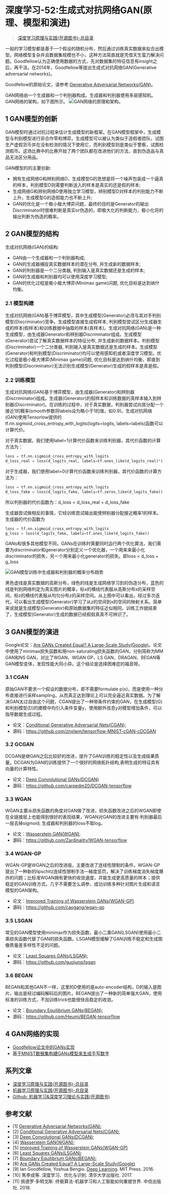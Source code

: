 # 深度学习-52:生成式对抗网络GAN(原理、模型和演进)

> [深度学习原理与实践(开源图书)-总目录](https://blog.csdn.net/shareviews/article/details/83040730)

一般的学习模型都是基于一个假设的随机分布，然后通过训练真实数据来拟合出模型。网络模型复杂并且数据集规模也不小，这种方法简直就是凭借天生蛮力解决问题。Goodfellow认为正确使用数据的方式，先对数据集的特征信息有insight之后，再干活。在2014年，Goodfellow等提出生成式对抗网络GAN(Generative adversarial networks)。

Goodfellow的原始论文，请参考:[Generative Adversarial Networks(GAN)](https://arxiv.org/abs/1406.2661)。

GAN网络由一个生成器和一个判别器构成。生成器和判别器使用多层感知机。GAN网络的架构，如下图所示。
![GAN网络的原理和架构](../images/5-gan-auto-generate-arch.png)。

## 1 GAN模型的创新

GAN模型时通过对抗过程来估计生成模型的新框架。在GAN模型框架中，生成模型与判别模型进行非合作零和博弈。生成模型可以被认为类似于造假者团队，试图生产虚假货币并在没有检测的情况下使用它，而判别模型则是类似于警察，试图检测假币。这场比赛中的比赛开始了两个团队都在改进他们的方法，直到伪造品与真品无法区分用品。

GAN模型的的主要创新:

- 拥有生成网络G和辨别网络D，生成模型G的思想是将一个噪声包装成一个逼真的样本，判别模型D则需要判断送入的样本是真实的还是假的样本;
- 生成网络G和辨别网络D使用独立学习模型，辨别模型D对样本的判别能力不断上升，生成模型G的造假能力也不断上升;
- GAN的优化是一个极小极大博弈问题，最终的目的是Generator的输出Discriminator时很难判断是真实or伪造的，即极大化的判断能力，极小化将的输出判断为伪造的概率。

## 2 GAN模型的结构

生成对抗网络(GAN)的结构:

- GAN由一个生成器和一个判别器构成;
- GAN的生成器捕捉真实数据样本的潜在分布, 并生成新的数据样本;
- GAN的判别器是一个二分类器, 判别输入是真实数据还是生成的样本;
- GAN的生成器和判别器均可以使用深度学习模型;
- GAN的优化过程是极小极大博弈(Minimax game)问题, 优化目标是达到纳什均衡。

### 2.1 模型构建

生成对抗网络(GAN)基于博弈模型，其中生成模型(Generator)必须与其对手判别模型(Discriminator)竞争。生成模型直接生成假样本, 判别模型尝试区分生成器生成的样本(假样本)和训练数据中抽取的样本(真样本)。生成对抗网络(GAN)是一种生成模型，由生成器Generator和辨别器Discriminator组成。生成模型(Generator)尝试了解真实数据样本的特征分布, 并生成新的数据样本。判别模型(Discriminator)一个二分类器, 判别输入是真实数据还是生成的样本。生成模型(Generator)和判别模型(Discriminator)均可以使用感知机或者深度学习模型。优化过程是极小极大博弈(Minimax game)问题, 优化目标是达到纳什均衡，即直到判别模型(Discriminator)无法识别生成模型(Generator)生成的假样本是真是假。

### 2.2 训练模型

生成对抗网络(GAN)基于博弈模型，由生成器(Generator)和辨别器(Discriminator)组成。生成器(Generator)的假样本和训练数据的真样本输入到辨别器(Discriminator)。在训练的过程中，对于真实数据，判别器尝试向其分配一个接近1的概率(smooth参数将labels设为略小于1的值，如0.9)。生成对抗网络(GAN)使用Tensorlow提供的
tf.nn.sigmoid_cross_entropy_with_logits(logits=logits, labels=labels)函数可以计算代价。

对于真实数据，我们使用label=1计算代价函数来训练判别器，其代价函数的计算方法为：

```python
loss = tf.nn.sigmoid_cross_entropy_with_logits
d_loss_real = loss(d_logits_real, labels=tf.ones_like(d_logits_real)*(1-smooth))
```

对于生成器，我们使用label=0计算代价函数来训练判别器，其代价函数的计算方法为：

```python
loss = tf.nn.sigmoid_cross_entropy_with_logits
d_loss_fake = loss(d_logits_fake, labels=tf.zeros_like(d_logits_fake))
```

所以判别器的代价函数为：d_loss = d_loss_real + d_loss_fake

生成器尝试做相反的事情，它经训练尝试输出能使辨别器分配接近概率1的样本。生成器的代价函数为

```python
loss = tf.nn.sigmoid_cross_entropy_with_logits
g_loss = loss(d_logits_fake, labels=tf.ones_like(d_logits_fake))
```

GANs和很多其他模型不同，GANs在训练时需要同时运行两个优化算法，我们需要为discriminator和generator分别定义一个优化器，一个用来来最小化discriminator的损失，另一个用来最小化generator的损失。即loss = d_loss + g_loss

![GAN模型训练中生成器和判别器的概率分布趋势](../images/5-gan-train-trend.png)

黑色虚线是真实数据的高斯分布，绿色的线是生成网络学习到的伪造分布，蓝色的线是判别网络判定为真实图片的概率，标x的横线代表服从高斯分布x的采样空间，标z的横线代表服从均匀分布z的采样空间。从上图中可以看出，经过多次迭代，可以看出生成模型(Generator)学习了从z的空间到x的空间的映射关系。简单来说就是生成模型(Generator)和原始数据集的特征近似相同，训练工作就结束了，生成模型(Generator)生成的数据已经假假真真不可辨识了。

## 3 GAN模型的演进

Google论文：[Are GANs Created Equal? A Large-Scale Study(Google)](https://arxiv.org/abs/1711.10337)。论文中使用了minimax损失函数和用non-saturating损失函数的GAN，分别简称为MM GAN和NS GAN，对比了WGAN、WGAN GP、LS GAN、DRAGAN、BEGAN等GAN模型变体，发现性能大同小异。这个结论是选择困难症的福音呀。

### 3.1 CGAN

原始GAN不要求一个假设的数据分布，即不需要formulate p(x)，而是使用一种分布直接进行采样sampling，从而真正达到理论上可以完全逼近真实数据。为了解决GAN太过自由这个问题，CGAN提出了一种带条件约束的GAN，在生成模型(G)和判别模型(D)的建模中均引入条件变量y，使用额外信息y对模型增加条件，可以指导数据生成过程。

- 论文：[Conditional Generative Adversarial Nets(CGAN)](https://arxiv.org/pdf/1411.1784);
- 源码：https://github.com/znxlwm/tensorflow-MNIST-cGAN-cDCGAN

### 3.2 GCGAN

DCGAN是继GAN之后比较好的改进，提升了GAN训练的稳定性以及生成结果质量。DCGAN为GAN的训练提供了一个很好的网络拓扑结构,表明生成的特征具有向量的计算特性。

- 论文：[Deep Convolutional GANs(DCGAN)](http://arxiv.org/abs/1511.06434)
- 源码：https://github.com/carpedm20/DCGAN-tensorflow

### 3.3 WGAN

WGAN主要从损失函数的角度对GAN做了改进，损失函数改进之后的WGAN即使在全链接层上也能得到很好的表现结果，WGAN对GAN的改进主要有:判别器最后一层去掉sigmoid; 生成器和判别器的loss不取log。

- 论文：[Wasserstein GAN(WGAN)](https://arxiv.org/abs/1701.07875);
- 源码：https://github.com/Zardinality/WGAN-tensorflow

### 3.4 WGAN-GP

WGAN-GP是WGAN之后的改进版，主要改进了连续性限制的条件。WGAN-GP提出了一种新的lipschitz连续性限制手法—梯度惩罚，解决了训练梯度消失梯度爆炸的问题；比标准WGAN拥有更快的收敛速度，并能生成更高质量的样本；提供稳定的GAN训练方式，几乎不需要怎么调参，成功训练多种针对图片生成和语言模型的GAN架构。

- 论文：[Improved Training of Wasserstein GANs(WGAN-GP)](https://arxiv.org/abs/1704.00028)
- 源码：https://github.com/caogang/wgan-gp

### 3.5 LSGAN

常见的GAN模型使用minimax作为损失函数，最小二乘GAN(LSGAN)使用最小二乘损失函数代替了GAN的损失函数。LSGAN模型缓解了GAN训练不稳定和生成图像质量差多样性不足的问题。

- 论文：[Least Squares GANs(LSGAN)](https://arxiv.org/abs/1611.04076);
- 源码：https://github.com/guojunq/lsgan

### 3.6 BEGAN

BEGAN和其他GAN不一样，这里的D使用的是auto-encoder结构，D的输入是图片，输出是经过编码解码后的图片。BEGAN提出了一种新的简单强大GAN，使用标准的训练方式，不加训练trick也能很快且稳定的收敛。

- 论文：[Boundary Equilibrium GANs(BEGAN)](https://arxiv.org/abs/1703.10717);
- 源码：https://github.com/Heumi/BEGAN-tensorflow

## 4 GAN网络的实现

- [Goodfellow论文中的GANs实现](https://github.com/goodfeli/adversarial)
- [基于MNIST数据集构建GANs模型来生成手写数字](https://github.com/Maxwell-Hu/deep_learning/tree/master/gans_on_mnist)

## 系列文章

- [深度学习原理与实践(开源图书)-总目录](https://blog.csdn.net/shareviews/article/details/83040730)
- [机器学习原理与实践(开源图书)-总目录](https://blog.csdn.net/shareviews/article/details/83030331)
- [Github: 机器学习&深度学习理论与实践(开源图书)](https://github.com/media-tm/MTOpenML)

## 参考文献

- [1] [Generative Adversarial Networks(GAN)](https://arxiv.org/abs/1406.2661);
- [2] [Conditional Generative Adversarial Nets(CGAN)](https://arxiv.org/pdf/1411.1784);
- [3] [Deep Convolutional GANs(DCGAN)](http://arxiv.org/abs/1511.06434);
- [4] [Wasserstein GAN(WGAN)](https://arxiv.org/abs/1701.07875);
- [5] [Improved Training of Wasserstein GANs(WGAN-GP)](https://arxiv.org/abs/1704.00028)
- [6] [Least Squares GANs(LSGAN)](https://arxiv.org/abs/1611.04076);
- [7] [Boundary Equilibrium GANs(BEGAN)](https://arxiv.org/abs/1703.10717);
- [8] [Are GANs Created Equal? A Large-Scale Study(Google)](https://arxiv.org/abs/1711.10337)
- [9] Ian Goodfellow, Yoshua Bengio. [Deep Learning](http://www.deeplearningbook.org/). MIT Press. 2016.
- [10] 焦李成等. 深度学习、优化与识别. 清华大学出版社. 2017.
- [11] 佩德罗·多明戈斯. 终极算法-机器学习和人工智能如何重塑世界. 中信出版社. 2018.